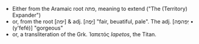- Either from the Aramaic root פתה, meaning to extend ("The (Territory) Expander")
- or, from the root [יפה] & adj. [יָפֶה] "fair, beuatiful, pale". The adj. [יְפֵהפֶה • (y'fefé)] "gorgeous"
- or, a transliteration of the Grk. Ἰαπετός *Iapetos*, the Titan.